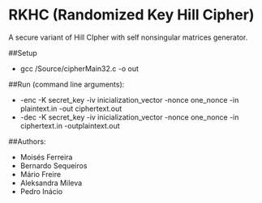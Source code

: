 # RKHC (Randomized Key Hill Cipher)
A secure variant of Hill CIpher with self nonsingular matrices generator.

##Setup
- gcc /Source/cipherMain32.c -o out

##Run (command line arguments):
- -enc -K secret_key -iv inicialization_vector -nonce one_nonce -in plaintext.in -out ciphertext.out
- -dec -K secret_key -iv inicialization_vector -nonce one_nonce -in ciphertext.in -outplaintext.out

##Authors:

- Moisés Ferreira
- Bernardo Sequeiros
- Mário Freire
- Aleksandra Mileva
- Pedro Inácio

